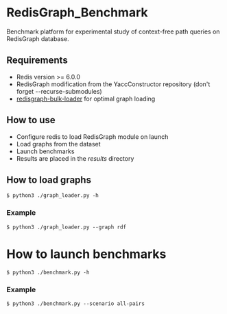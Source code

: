 # RedisGraph_Benchmark

Benchmark platform for experimental study of context-free path queries on RedisGraph database.

## Requirements
+ Redis version >= 6.0.0
+ RedisGraph modification from the YaccConstructor repository (don't forget --recurse-submodules)
+ [redisgraph-bulk-loader](https://github.com/RedisGraph/redisgraph-bulk-loader) for optimal graph loading

## How to use
+ Configure redis to load RedisGraph module on launch
+ Load graphs from the dataset
+ Launch benchmarks
+ Results are placed in the _results_ directory

## How to load graphs
```
$ python3 ./graph_loader.py -h
```
### Example
```
$ python3 ./graph_loader.py --graph rdf
```

# How to launch benchmarks
```
$ python3 ./benchmark.py -h
```

### Example
```
$ python3 ./benchmark.py --scenario all-pairs
```
